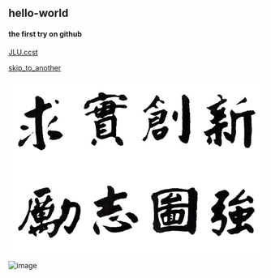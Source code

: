 ## hello-world
#### the first try on github
[JLU.ccst](http://ccst.jlu.edu.cn/)

[skip_to_another](the_second.md)

![image](jd-xx.jpg)

![image](http://www.jlu.edu.cn/images/logo.jpg)
